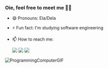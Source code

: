 ### Oie, feel free to meet me 😶‍🌫️
- 😄 Pronouns: Ela/Dela
- ⚡ Fun fact: I'm studying software engineering
- 📫 How to reach me:
  <div> 
  <a href="https://discord.com/channels/1146809613388353700/1146809613853937796" target="_blank"><img src="https://img.shields.io/badge/Discord-7289DA?style=for-the-badge&logo=discord&logoColor=white" target="_blank"></a> 
  <a href = "mailto:ingriddernerdias@gmail.com"><img src="https://img.shields.io/badge/-Gmail-%23333?style=for-the-badge&logo=gmail&logoColor=white" target="_blank"></a>
  <a href="https://www.linkedin.com/in/ingridddias" target="_blank"><img src="https://img.shields.io/badge/-LinkedIn-%230077B5?style=for-the-badge&logo=linkedin&logoColor=white" target="_blank"></a> 

  </div>

![ProgrammingComputerGIF](https://github.com/Ingrid-Derner/Ingrid-Derner/assets/143666624/3a6412ee-5cfd-4b08-b38e-ee1eec04366f)       
